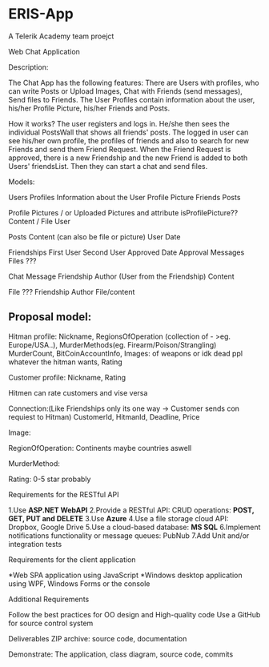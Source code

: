 # ERIS-App
A Telerik Academy team proejct

Web Chat Application

Description:

The Chat App has the following features: 
There are Users with profiles, who can write Posts or Upload Images, Chat with Friends (send messages), Send files to Friends. 
The User Profiles contain information about the user, his/her Profile Picture, his/her Friends and Posts.

How it works?
The user registers and logs in. He/she then sees the individual PostsWall that shows all friends' posts.
The logged in user can see his/her own profile, the profiles of friends and also to search for new Friends and send them Friend Request.
When the Friend Request is approved, there is a new Friendship and the new Friend is added to both Users' friendsList.
Then they can start a chat and send files.

Models:

Users Profiles 
  Information about the User
  Profile Picture
  Friends
  Posts
  
Profile Pictures / or Uploaded Pictures and attribute isProfilePicture??
  Content / File
  User
  
Posts
  Content (can also be file or picture)
  User
  Date
  
Friendships
  First User
  Second User
  Approved
  Date Approval
  Messages
  Files ???
  
Chat Message
  Friendship
  Author (User from the Friendship)
  Content

File ???
  Friendship
  Author
  File/content
  
 ## Proposal model:
  
  Hitman profile:
                 Nickname,
                 RegionsOfOperation (collection of - >eg. Europe/USA..),
                 MurderMethods(eg. Firearm/Poison/Strangling)
                 MurderCount,
                 BitCoinAccountInfo,
                 Images: of weapons or idk dead ppl whatever the hitman wants,
                 Rating
  
  Customer profile:
                 Nickname,
                 Rating
              
  Hitmen can rate customers and vise versa             
                
  Connection:(Like Friendships only its one way -> Customer sends con requiest to Hitman)
            CustomerId,
            HitmanId,
            Deadline,
            Price
            
  Image:
  
  RegionOfOperation: Continents maybe countries aswell
  
  MurderMethod:
  
  Rating: 0-5 star probably
  
  
  

Requirements for the RESTful API

1.Use **ASP.NET WebAPI**
2.Provide a RESTful API: CRUD operations: **POST, GET, PUT and DELETE**
3.Use **Azure**
4.Use a file storage cloud API: Dropbox, Google Drive
5.Use a cloud-based database: **MS SQL**
6.Implement notifications functionality or message queues: PubNub
7.Add Unit and/or integration tests

Requirements for the client application

*Web SPA application using JavaScript
*Windows desktop application using WPF, Windows Forms or the console

Additional Requirements

  Follow the best practices for OO design and High-quality code
  Use a GitHub for source control system
  
Deliverables
  ZIP archive: source code, documentation
  
Demonstrate:
  The application, class diagram, source code, commits
